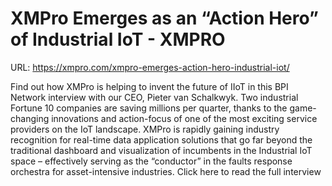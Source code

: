 # XMPro Emerges as an “Action Hero” of Industrial IoT - XMPRO

URL: https://xmpro.com/xmpro-emerges-action-hero-industrial-iot/

Find out how XMPro is helping to invent the future of IIoT in this BPI Network interview with our CEO, Pieter van Schalkwyk.
Two industrial Fortune 10 companies are saving millions per quarter, thanks to the game-changing innovations and action-focus of one of the most exciting service providers on the IoT landscape.
XMPro is rapidly gaining industry recognition for real-time data application solutions that go far beyond the traditional dashboard and visualization of incumbents in the Industrial IoT space – effectively serving as the “conductor” in the faults response orchestra for asset-intensive industries.
Click here to read the full interview  